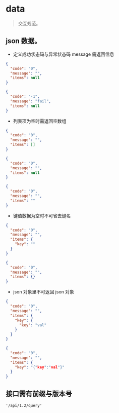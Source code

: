 # data

> 交互规范。


## json 数据。

+ 定义成功状态码与异常状态码 message 需返回信息

```json
{
  "code": "0",
  "message": "",
  "items": null
}

{
  "code": "-1",
  "message": "fail",
  "items": null
}
```

+ 列表项为空时需返回空数组

```json
{
  "code": "0",
  "message": "",
  "items": []
}

{
  "code": "0",
  "message": "",
  "items": null
}

{
  "code": "0",
  "message": "",
  "items": ""
}
```

+ 键值数据为空时不可省去键名

```json
{
  "code": "0",
  "message": "",
  "items": {
    "key": ""
  }
}

{
  "code": "0",
  "message": "",
  "items": {}
}
```

+ json 对象里不可返回 json 对象

```json
{
  "code": "0",
  "message": "",
  "items": {
    "key": {
      "key": "val"
    }
  }
}

{
  "code": "0",
  "message": "",
  "items": {
    "key": "{"key":"val"}"
  }
}
```


## 接口需有前缀与版本号

```
'/api/1.2/query'
```
